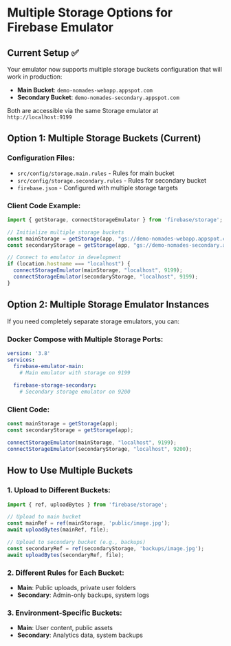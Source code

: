 # Multiple Storage Options for Firebase Emulator

## Current Setup ✅
Your emulator now supports multiple storage buckets configuration that will work in production:

- **Main Bucket**: `demo-nomades-webapp.appspot.com`
- **Secondary Bucket**: `demo-nomades-secondary.appspot.com`

Both are accessible via the same Storage emulator at `http://localhost:9199`

## Option 1: Multiple Storage Buckets (Current)

### Configuration Files:
- `src/config/storage.main.rules` - Rules for main bucket
- `src/config/storage.secondary.rules` - Rules for secondary bucket
- `firebase.json` - Configured with multiple storage targets

### Client Code Example:
```javascript
import { getStorage, connectStorageEmulator } from 'firebase/storage';

// Initialize multiple storage buckets
const mainStorage = getStorage(app, "gs://demo-nomades-webapp.appspot.com");
const secondaryStorage = getStorage(app, "gs://demo-nomades-secondary.appspot.com");

// Connect to emulator in development
if (location.hostname === "localhost") {
  connectStorageEmulator(mainStorage, "localhost", 9199);
  connectStorageEmulator(secondaryStorage, "localhost", 9199);
}
```

## Option 2: Multiple Storage Emulator Instances

If you need completely separate storage emulators, you can:

### Docker Compose with Multiple Storage Ports:
```yaml
version: '3.8'
services:
  firebase-emulator-main:
    # Main emulator with storage on 9199
    
  firebase-storage-secondary:
    # Secondary storage emulator on 9200
```

### Client Code:
```javascript
const mainStorage = getStorage(app);
const secondaryStorage = getStorage(app);

connectStorageEmulator(mainStorage, "localhost", 9199);
connectStorageEmulator(secondaryStorage, "localhost", 9200);
```

## How to Use Multiple Buckets

### 1. Upload to Different Buckets:
```javascript
import { ref, uploadBytes } from 'firebase/storage';

// Upload to main bucket
const mainRef = ref(mainStorage, 'public/image.jpg');
await uploadBytes(mainRef, file);

// Upload to secondary bucket (e.g., backups)
const secondaryRef = ref(secondaryStorage, 'backups/image.jpg');
await uploadBytes(secondaryRef, file);
```

### 2. Different Rules for Each Bucket:
- **Main**: Public uploads, private user folders
- **Secondary**: Admin-only backups, system logs

### 3. Environment-Specific Buckets:
- **Main**: User content, public assets
- **Secondary**: Analytics data, system backups
